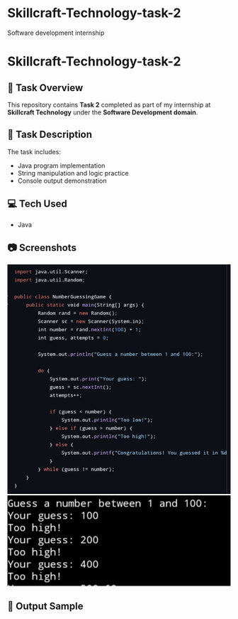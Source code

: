 # Skillcraft-Technology-task-2
Software development internship 
# Skillcraft-Technology-task-2

## 🔧 Task Overview

This repository contains **Task 2** completed as part of my internship at **Skillcraft Technology** under the **Software Development domain**.

## 📌 Task Description

The task includes:
- Java program implementation
- String manipulation and logic practice
- Console output demonstration

## 💻 Tech Used
- Java

## 📷 Screenshots

![Screenshot 1](Screenshot_2025-07-29-15-30-45-48_40deb401b9ffe8e1df2f1cc5ba480b12.jpg)
![Screenshot 2](Screenshot_2025-07-29-15-33-57-07_e2d5b3f32b79de1d45acd1fad96fbb0f.jpg)

## 🚀 Output Sample
